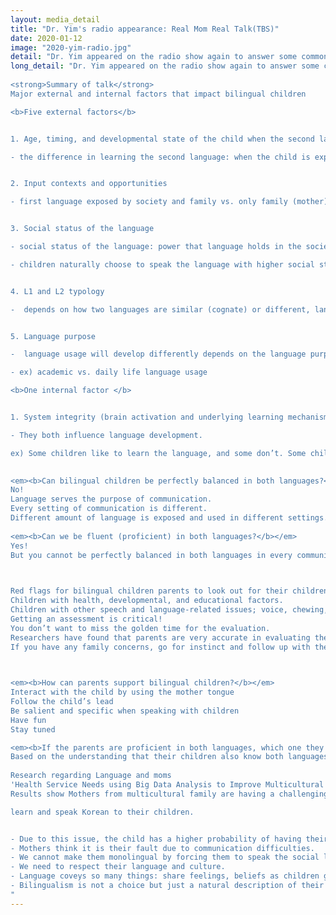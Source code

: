 ```yaml
---
layout: media_detail
title: "Dr. Yim's radio appearance: Real Mom Real Talk(TBS)"
date: 2020-01-12
image: "2020-yim-radio.jpg"
detail: "Dr. Yim appeared on the radio show again to answer some common questions that mothers may have about bilingual child's language development."
long_detail: "Dr. Yim appeared on the radio show again to answer some common questions that mothers may have about bilingual child's language development. 
​
<strong>Summary of talk</strong>
Major external and internal factors that impact bilingual children

<b>Five external factors</b>


1. Age, timing, and developmental state of the child when the second language is introduced

- the difference in learning the second language: when the child is exposed to a first and second language at the same time vs. when the child is exposed to the second language after the first language is introduced


2. Input contexts and opportunities

- first language exposed by society and family vs. only family (mother)


3. Social status of the language

- social status of the language: power that language holds in the society

- children naturally choose to speak the language with higher social status


4. L1 and L2 typology

-  depends on how two languages are similar (cognate) or different, language learning can be easier or more difficult


5. Language purpose

-  language usage will develop differently depends on the language purpose  

- ex) academic vs. daily life language usage

<b>One internal factor </b>


1. System integrity (brain activation and underlying learning mechanism) and preferences

- They both influence language development.

ex) Some children like to learn the language, and some don’t. Some children don’t care about making mistakes.
 

<em><b>Can bilingual children be perfectly balanced in both languages?</b></em>
No!
Language serves the purpose of communication.
Every setting of communication is different.
Different amount of language is exposed and used in different settings.
 
<em><b>Can we be fluent (proficient) in both languages?</b></em>
Yes!
But you cannot be perfectly balanced in both languages in every communication setting.
 


Red flags for bilingual children parents to look out for their children
Children with health, developmental, and educational factors.
Children with other speech and language-related issues; voice, chewing, hearing, motor skills disorders.
Getting an assessment is critical!
You don’t want to miss the golden time for the evaluation.
Researchers have found that parents are very accurate in evaluating their children.
If you have any family concerns, go for instinct and follow up with the evaluation.
 


<em><b>How can parents support bilingual children?</b></em>
Interact with the child by using the mother tongue
Follow the child’s lead
Be salient and specific when speaking with children
Have fun
Stay tuned

<em><b>If the parents are proficient in both languages, which one they must use?</b></em>
Based on the understanding that their children also know both languages, parents can speak both languages to their children but importantly, stick to your mother tongue!
 
Research regarding Language and moms
'Health Service Needs using Big Data Analysis to Improve Multicultural Family Life's Service'
Results show Mothers from multicultural family are having a challenging time due to the language usage between mother and child because family force the mother to 

learn and speak Korean to their children.


- Due to this issue, the child has a higher probability of having their language development delayed.
- Mothers think it is their fault due to communication difficulties.
- We cannot make them monolingual by forcing them to speak the social language.
- We need to respect their language and culture.
- Language coveys so many things: share feelings, beliefs as children get older.
- Bilingualism is not a choice but just a natural description of their life.
"
---
```


